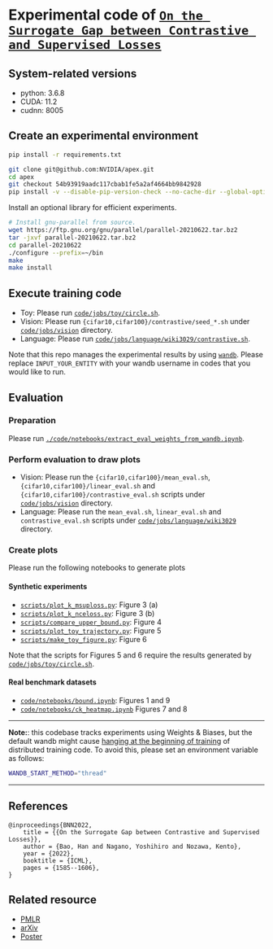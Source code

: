 # Experimental code of [`On the Surrogate Gap between Contrastive and Supervised Losses`](https://proceedings.mlr.press/v162/bao22e.html)

## System-related versions

- python: 3.6.8
- CUDA: 11.2
- cudnn: 8005

## Create an experimental environment

```bash
pip install -r requirements.txt

git clone git@github.com:NVIDIA/apex.git
cd apex
git checkout 54b93919aadc117cbab1fe5a2af4664bb9842928
pip install -v --disable-pip-version-check --no-cache-dir --global-option="--cpp_ext" --global-option="--cuda_ext" ./
```

Install an optional library for efficient experiments.

```bash
# Install gnu-parallel from source.
wget https://ftp.gnu.org/gnu/parallel/parallel-20210622.tar.bz2
tar -jxvf parallel-20210622.tar.bz2
cd parallel-20210622
./configure --prefix=~/bin
make
make install
```

## Execute training code

- Toy: Please run [`code/jobs/toy/circle.sh`](code/jobs/toy/circle.sh).
- Vision: Please run `{cifar10,cifar100}/contrastive/seed_*.sh` under [`code/jobs/vision`](./code/jobs/vision) directory.
- Language: Please run [`code/jobs/language/wiki3029/contrastive.sh`](code/jobs/language/wiki3029/contrastive.sh).

Note that this repo manages the experimental results by using [`wandb`](https://wandb.ai/). Please replace `INPUT_YOUR_ENTITY` with your wandb username in codes that you would like to run.

## Evaluation

### Preparation

Please run [`./code/notebooks/extract_eval_weights_from_wandb.ipynb`](code/notebooks/extract_eval_weights_from_wandb.ipynb).

### Perform evaluation to draw plots


- Vision: Please run the `{cifar10,cifar100}/mean_eval.sh`, `{cifar10,cifar100}/linear_eval.sh` and `{cifar10,cifar100}/contrastive_eval.sh` scripts under [`code/jobs/vision`](code/jobs/vision) directory.
- Language: Please run the `mean_eval.sh`, `linear_eval.sh` and `contrastive_eval.sh` scripts under [`code/jobs/language/wiki3029`](code/jobs/language/wiki3029) directory.

### Create plots

Please run the following notebooks to generate plots

#### Synthetic experiments

- [`scripts/plot_k_msuploss.py`](scripts/plot_k_msuploss.py): Figure 3 (a)
- [`scripts/plot_k_nceloss.py`](scripts/plot_k_nceloss.py): Figure 3 (b)
- [`scripts/compare_upper_bound.py`](scripts/compare_upper_bound.py): Figure 4
- [`scripts/plot_toy_trajectory.py`](scripts/plot_toy_trajectory.py): Figure 5
- [`scripts/make_toy_figure.py`](scripts/make_toy_figure.py): Figure 6

Note that the scripts for Figures 5 and 6 require the results generated by [`code/jobs/toy/circle.sh`](code/jobs/toy/circle.sh).


#### Real benchmark datasets

- [`code/notebooks/bound.ipynb`](code/notebooks/bound.ipynb): Figures 1 and 9
- [`code/notebooks/ck_heatmap.ipynb`](code/notebooks/ck_heatmap.ipynb) Figures 7 and 8

---


**Note:**: this codebase tracks experiments using Weights & Biases, but the default wandb might cause [hanging at the beginning of training]((https://docs.wandb.ai/guides/track/advanced/distributed-training#hanging-at-the-beginning-of-training)) of distributed training code. To avoid this, please set an environment variable as follows:

```bash
WANDB_START_METHOD="thread"
```


---

## References

```
@inproceedings{BNN2022,
    title = {{On the Surrogate Gap between Contrastive and Supervised Losses}},
    author = {Bao, Han and Nagano, Yoshihiro and Nozawa, Kento},
    year = {2022},
    booktitle = {ICML},
    pages = {1585--1606},
}
```

## Related resource

- [PMLR](https://proceedings.mlr.press/v162/bao22e.html)
- [arXiv](https://arxiv.org/abs/2110.02501)
- [Poster](https://hermite.jp/posters/202207_ICML.pdf)
